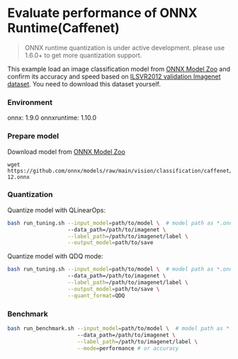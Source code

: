 # Evaluate performance of ONNX Runtime(Caffenet) 
>ONNX runtime quantization is under active development. please use 1.6.0+ to get more quantization support. 

This example load an image classification model from [ONNX Model Zoo](https://github.com/onnx/models) and confirm its accuracy and speed based on [ILSVR2012 validation Imagenet dataset](http://www.image-net.org/challenges/LSVRC/2012/downloads). You need to download this dataset yourself.

### Environment
onnx: 1.9.0
onnxruntime: 1.10.0

### Prepare model
Download model from [ONNX Model Zoo](https://github.com/onnx/models)


```shell
wget https://github.com/onnx/models/raw/main/vision/classification/caffenet/model/caffenet-12.onnx
```

### Quantization

Quantize model with QLinearOps:

```bash
bash run_tuning.sh --input_model=path/to/model \  # model path as *.onnx
                   --data_path=/path/to/imagenet \
                   --label_path=/path/to/imagenet/label \
                   --output_model=path/to/save
```

Quantize model with QDQ mode:

```bash
bash run_tuning.sh --input_model=path/to/model \  # model path as *.onnx
                   --data_path=/path/to/imagenet \
                   --label_path=/path/to/imagenet/label \
                   --output_model=path/to/save \
                   --quant_format=QDQ
```

### Benchmark 

```bash
bash run_benchmark.sh --input_model=path/to/model \  # model path as *.onnx
                      --data_path=/path/to/imagenet \
                      --label_path=/path/to/imagenet/label \
                      --mode=performance # or accuracy
```

